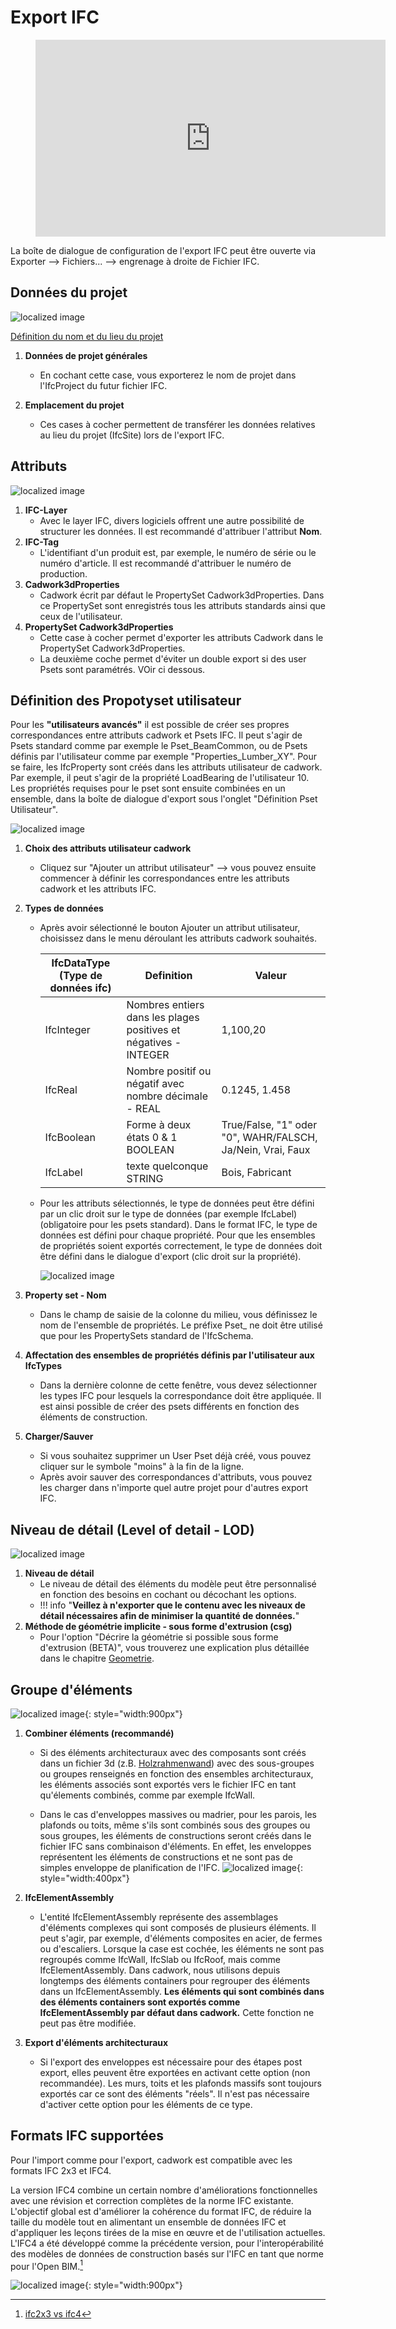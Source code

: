 # Export IFC

<figure class="video_container">
  <iframe width="560" height="315" src="https://www.youtube.com/embed/rGLje-72664" title="YouTube video player" frameborder="0" allow="accelerometer; autoplay; clipboard-write; encrypted-media; gyroscope; picture-in-picture" allowfullscreen></iframe>
</figure>

La boîte de dialogue de configuration de l'export IFC peut être ouverte via Exporter --> Fichiers... --> engrenage à droite de Fichier IFC.

## Données du projet
![localized image](../img/de/config1.png)

[Définition du nom et du lieu du projet](../2.Modellierung/modelling.fr.md#ifcproject-ifcsite)

1. **Données de projet générales**
    * En cochant cette case, vous exporterez le nom de projet dans l'IfcProject du futur fichier IFC. 

2. **Emplacement du projet**
    * Ces cases à cocher permettent de transférer les données relatives au lieu du projet (IfcSite) lors de l'export IFC.

## Attributs

![localized image](../img/de/config2.png)

1. **IFC-Layer**
    * Avec le layer IFC, divers logiciels offrent une autre possibilité de structurer les données. Il est recommandé d'attribuer l'attribut **Nom**.
2. **IFC-Tag**
    * L'identifiant d'un produit est, par exemple, le numéro de série ou le numéro d'article. Il est recommandé d'attribuer le numéro de production.
3. **Cadwork3dProperties**
    * Cadwork écrit par défaut le PropertySet Cadwork3dProperties. Dans ce PropertySet sont enregistrés tous les attributs standards ainsi que ceux de l'utilisateur.
4. **PropertySet Cadwork3dProperties**
    * Cette case à cocher permet d'exporter les attributs Cadwork dans le PropertySet Cadwork3dProperties.
    * La deuxième coche permet d'éviter un double export si des user Psets sont paramétrés. VOir ci dessous.

##  Définition des Propotyset utilisateur

Pour les **"utilisateurs avancés"**  il est possible de créer ses propres correspondances entre attributs cadwork et Psets IFC. Il peut s'agir de Psets standard comme par exemple le Pset_BeamCommon, ou de Psets définis par l'utilisateur comme par exemple "Properties_Lumber_XY". Pour se faire, les IfcProperty sont créés dans les attributs utilisateur de cadwork. Par exemple, il peut s'agir de la propriété LoadBearing de l'utilisateur 10. Les propriétés requises pour le pset sont ensuite combinées en un ensemble, dans la boîte de dialogue d'export sous l'onglet "Définition Pset Utilisateur". 

![localized image](../img/de/config3.png)

1. **Choix des attributs utilisateur cadwork**
    * Cliquez sur "Ajouter un attribut utilisateur" --> vous pouvez ensuite commencer à définir les correspondances entre les attributs cadwork et les attributs IFC.
2. **Types de données** 
    * Après avoir sélectionné le bouton Ajouter un attribut utilisateur, choisissez dans le menu déroulant les attributs cadwork souhaités. 
    
        IfcDataType (Type de données ifc)  | Definition                                                 | Valeur          
        ------------------------|-----------------------------------------------------------|-----------------------------------
        IfcInteger              | Nombres entiers dans les plages positives et négatives - INTEGER     | 1,100,20        
        IfcReal	                | Nombre positif ou négatif avec nombre décimale - REAL      | 0.1245, 1.458	                      
        IfcBoolean	            | Forme à deux états 0 & 1 BOOLEAN                     | True/False, "1" oder "0", WAHR/FALSCH, Ja/Nein, Vrai, Faux
        IfcLabel                | texte quelconque STRING                                   | Bois, Fabricant     

    * Pour les attributs sélectionnés, le type de données peut être défini par un clic droit sur le type de données (par exemple IfcLabel) (obligatoire pour les psets standard). Dans le format IFC, le type de données est défini pour chaque propriété. Pour que les ensembles de propriétés soient exportés correctement, le type de données doit être défini dans le dialogue d'export (clic droit sur la propriété).

        ![localized image](../img/pset.gif)

3. **Property set - Nom**
    * Dans le champ de saisie de la colonne du milieu, vous définissez le nom de l'ensemble de propriétés. Le préfixe Pset_ ne doit être utilisé que pour les PropertySets standard de l'IfcSchema. 

4. **Affectation des ensembles de propriétés définis par l'utilisateur aux IfcTypes**
    * Dans la dernière colonne de cette fenêtre, vous devez sélectionner les types IFC pour lesquels la correspondance doit être appliquée. Il est ainsi possible de créer des psets différents en fonction des éléments de construction.

5. **Charger/Sauver**
    * Si vous souhaitez supprimer un User Pset déjà créé, vous pouvez cliquer sur le symbole "moins" à la fin de la ligne.
    * Après avoir sauver des correspondances d'attributs, vous pouvez les charger dans n'importe quel autre projet pour d'autres export IFC.



## Niveau de détail (Level of detail - LOD)

![localized image](../img/de/config4.png)

1. **Niveau de détail** 
    * Le niveau de détail des éléments du modèle peut être personnalisé en fonction des besoins en cochant ou décochant les options.
    * !!! info "**Veillez à n'exporter que le contenu avec les niveaux de détail nécessaires afin de minimiser la quantité de données.**"
2. **Méthode de géométrie implicite - sous forme d'extrusion (csg)**
    * Pour l'option "Décrire la géométrie si possible sous forme d'extrusion (BETA)", vous trouverez une explication plus détaillée dans le chapitre [Geometrie](../index.md#geometrie).


## Groupe d'éléments

![localized image](../img/de/config5.png){: style="width:900px"}

1. **Combiner éléments (recommandé)**
    * Si des éléments architecturaux avec des composants sont créés dans un fichier 3d (z.B. [Holzrahmenwand](../5.Beispiele/examples.fr.md#plafond-a-ossature-bois)) avec des sous-groupes ou groupes renseignés en fonction des ensembles architecturaux, les éléments associés sont exportés vers le fichier IFC en tant qu'élements combinés, comme par exemple IfcWall.

    * Dans le cas d'enveloppes massives ou madrier, pour les parois, les plafonds ou toits, même s'ils sont combinés sous des groupes ou sous groupes, les éléments de constructions seront créés dans le fichier IFC sans combinaison d'éléments. En effet, les enveloppes représentent les éléments de constructions et ne sont pas de simples enveloppe de planification de l'IFC.
    ![localized image](../img/wall.png "https://standards.buildingsmart.org/IFC/DEV/IFC4_3/RC1/HTML/schema/ifcsharedbldgelements/lexical/ifcwallelementedcase.htm"){: style="width:400px"}

2. **IfcElementAssembly**

    * L'entité IfcElementAssembly représente des assemblages d'éléments complexes qui sont composés de plusieurs éléments. Il peut s'agir, par exemple, d'éléments composites en acier, de fermes ou d'escaliers. Lorsque la case est cochée, les éléments ne sont pas regroupés comme IfcWall, IfcSlab ou IfcRoof, mais comme IfcElementAssembly. Dans cadwork, nous utilisons depuis longtemps des éléments containers pour regrouper des éléments dans un IfcElementAssembly.  **Les éléments qui sont combinés dans des éléments containers sont exportés comme IfcElementAssembly par défaut dans cadwork.**  Cette fonction ne peut pas être modifiée. 


3. **Export d'éléments architecturaux**

    * Si l'export des enveloppes est nécessaire pour des étapes post export, elles peuvent être exportées en activant cette option (non recommandée). Les murs, toits et les plafonds massifs sont toujours exportés car ce sont des éléments "réels". Il n'est pas nécessaire d'activer cette option pour les éléments de ce type.


## Formats IFC supportées
Pour l'import comme pour l'export, cadwork est compatible avec les formats IFC 2x3 et IFC4. <br/>

La version IFC4 combine un certain nombre d'améliorations fonctionnelles avec une révision et correction complètes de la norme IFC existante. L'objectif global est d'améliorer la cohérence du format IFC, de réduire la taille du modèle tout en alimentant un ensemble de données IFC et d'appliquer les leçons tirées de la mise en œuvre et de l'utilisation actuelles. L'IFC4 a été développé comme la précédente version, pour l'interopérabilité des modèles de données de construction basés sur l'IFC en tant que norme pour l'Open BIM.[^6]

![localized image](../img/version.gif){: style="width:900px"}


[^6]: [ifc2x3 vs ifc4](https://standards.buildingsmart.org/IFC/DEV/IFC4_2/FINAL/HTML/annex/annex-f/ifc2x3-to-ifc4/index.htm)